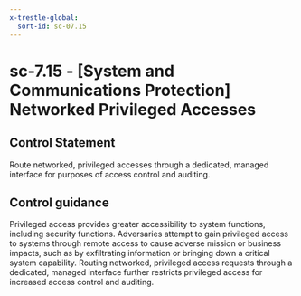 ```yaml
---
x-trestle-global:
  sort-id: sc-07.15
---
```


# sc-7.15 - \[System and Communications Protection\] Networked Privileged Accesses

## Control Statement

Route networked, privileged accesses through a dedicated, managed interface for purposes of access control and auditing.

## Control guidance

Privileged access provides greater accessibility to system functions, including security functions. Adversaries attempt to gain privileged access to systems through remote access to cause adverse mission or business impacts, such as by exfiltrating information or bringing down a critical system capability. Routing networked, privileged access requests through a dedicated, managed interface further restricts privileged access for increased access control and auditing.

